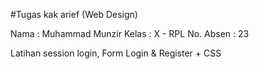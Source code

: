 #Tugas kak arief (Web Design)

Nama : Muhammad Munzir
Kelas : X - RPL
No. Absen : 23

Latihan session login, Form Login & Register + CSS
